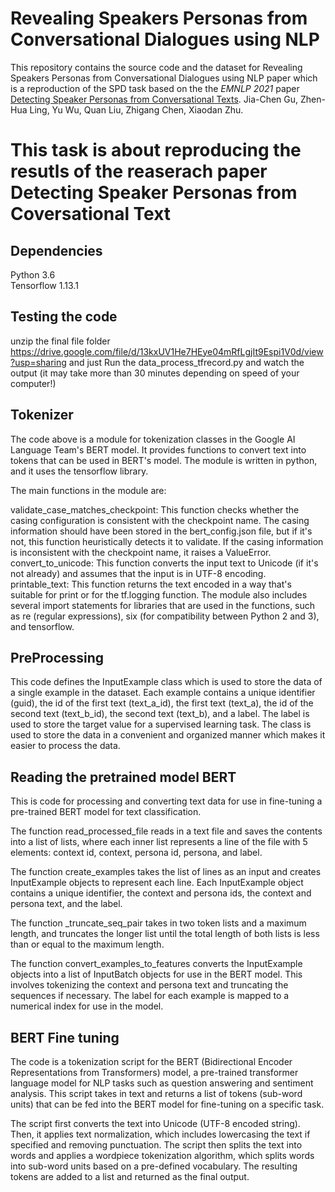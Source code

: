 # Revealing Speakers Personas from Conversational Dialogues using NLP 
This repository contains the source code and the dataset for Revealing Speakers Personas from Conversational Dialogues using NLP paper which is a reproduction of the SPD task based on the the _EMNLP 2021_ paper [Detecting Speaker Personas from Conversational Texts](https://aclanthology.org/2021.emnlp-main.86.pdf). Jia-Chen Gu, Zhen-Hua Ling, Yu Wu, Quan Liu, Zhigang Chen, Xiaodan Zhu. <br>


# This task is about reproducing the resutls of the reaserach paper Detecting Speaker Personas from Coversational Text

## Dependencies
Python 3.6 <br>
Tensorflow 1.13.1


## Testing the code
unzip the final file folder https://drive.google.com/file/d/13kxUV1He7HEye04mRfLgjIt9Espi1V0d/view?usp=sharing
and just Run the data_process_tfrecord.py and watch the output (it may take more than 30 minutes depending on speed of your computer!)

## Tokenizer
The code above is a module for tokenization classes in the Google AI Language Team's BERT model. It provides functions to convert text into tokens that can be used in BERT's model. The module is written in python, and it uses the tensorflow library.


The main functions in the module are:

validate_case_matches_checkpoint: This function checks whether the casing configuration is consistent with the checkpoint name. The casing information should have been stored in the bert_config.json file, but if it's not, this function heuristically detects it to validate. If the casing information is inconsistent with the checkpoint name, it raises a ValueError.
convert_to_unicode: This function converts the input text to Unicode (if it's not already) and assumes that the input is in UTF-8 encoding.
printable_text: This function returns the text encoded in a way that's suitable for print or for the tf.logging function.
The module also includes several import statements for libraries that are used in the functions, such as re (regular expressions), six (for compatibility between Python 2 and 3), and tensorflow.

## PreProcessing
This code defines the InputExample class which is used to store the data of a single example in the dataset. Each example contains a unique identifier (guid), the id of the first text (text_a_id), the first text (text_a), the id of the second text (text_b_id), the second text (text_b), and a label. The label is used to store the target value for a supervised learning task. The class is used to store the data in a convenient and organized manner which makes it easier to process the data.

## Reading the pretrained model BERT 

This is code for processing and converting text data for use in fine-tuning a pre-trained BERT model for text classification.

The function read_processed_file reads in a text file and saves the contents into a list of lists, where each inner list represents a line of the file with 5 elements: context id, context, persona id, persona, and label.

The function create_examples takes the list of lines as an input and creates InputExample objects to represent each line. Each InputExample object contains a unique identifier, the context and persona ids, the context and persona text, and the label.

The function _truncate_seq_pair takes in two token lists and a maximum length, and truncates the longer list until the total length of both lists is less than or equal to the maximum length.

The function convert_examples_to_features converts the InputExample objects into a list of InputBatch objects for use in the BERT model. This involves tokenizing the context and persona text and truncating the sequences if necessary. The label for each example is mapped to a numerical index for use in the model.

## BERT Fine tuning

The code is a tokenization script for the BERT (Bidirectional Encoder Representations from Transformers) model, a pre-trained transformer language model for NLP tasks such as question answering and sentiment analysis. This script takes in text and returns a list of tokens (sub-word units) that can be fed into the BERT model for fine-tuning on a specific task.

The script first converts the text into Unicode (UTF-8 encoded string). Then, it applies text normalization, which includes lowercasing the text if specified and removing punctuation. The script then splits the text into words and applies a wordpiece tokenization algorithm, which splits words into sub-word units based on a pre-defined vocabulary. The resulting tokens are added to a list and returned as the final output.

